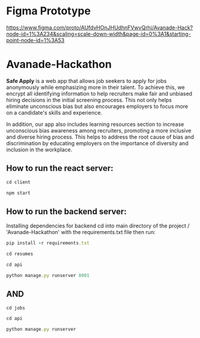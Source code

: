 # Figma Prototype

https://www.figma.com/proto/AUfdvHOnJHUdhnFVwvQrhi/Avanade-Hack?node-id=1%3A234&scaling=scale-down-width&page-id=0%3A1&starting-point-node-id=1%3A53
# Avanade-Hackathon

**Safe Apply** is a web app that allows job seekers to apply for jobs anonymously while emphasizing more in their talent. To achieve this, we encrypt all identifying information to help recruiters make fair and unbiased hiring decisions in the initial screening process. This not only helps eliminate unconscious bias but also encourages employers to focus more on a candidate's skills and experience.

In addition, our app also includes learning resources section to increase unconscious bias awareness among recruiters, promoting a more inclusive and diverse hiring process. This helps to address the root cause of bias and discrimination by educating employers on the importance of diversity and inclusion in the workplace.

## How to run the react server:

```ruby
cd client
```

```ruby
npm start
```

## How to run the backend server:

Installing dependencies for backend 
cd into main directory of the project / 'Avanade-Hackathon' with the requirements.txt file then run: 

```ruby 
pip install -r requirements.txt
```

```ruby
cd resumes 
```

```ruby
cd api 
```

```ruby
python manage.py runserver 8001 
```
## AND

```ruby
cd jobs 
```

```ruby
cd api 
```

```ruby
python manage.py runserver 
```

